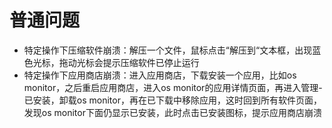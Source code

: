 # 普通问题
- 特定操作下压缩软件崩溃：解压一个文件，鼠标点击“解压到“文本框，出现蓝色光标，拖动光标会提示压缩软件已停止运行
- 特定操作下应用商店崩溃：进入应用商店，下载安装一个应用，比如os monitor，之后重启应用商店，进入os monitor的应用详情页面，再进入管理-已安装，卸载os monitor，再在已下载中移除应用，这时回到所有软件页面，发现os monitor下面仍显示已安装，此时点击已安装图标，提示应用商店崩溃
